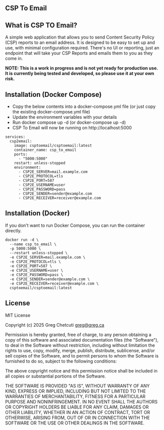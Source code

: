 CSP To Email
------------

## What is CSP TO Email?

A simple web application that allows you to send Content Security Policy (CSP) reports to an email address. It is designed to be easy to set up and use, with minimal configuration required. There's no UI or reporting, just an endpoint that will take your CSP Reports and emails them to you as they come in.

**NOTE: This is a work in progress and is not yet ready for production use. It is currently being tested and developed, so please use it at your own risk.**

## Installation (Docker Compose)

- Copy the below contents into a docker-compose.yml file (or just copy the existing docker-compose.yml file)
- Update the environment variables with your details
- Run docker compose up -d (or docker-compose up -d)
- CSP To Email will now be running on http://localhost:5000

````
services:
  csp2email:
    image: csptoemail/csptoemail:latest
    container_name: csp_to_email
    ports:
      - "5000:5000"
    restart: unless-stopped
    environment:
      - CSP2E_SERVER=mail.example.com
      - CSP2E_PROTOCOL=tls
      - CSP2E_PORT=587
      - CSP2E_USERNAME=user
      - CSP2E_PASSWORD=pass
      - CSP2E_SENDER=sender@example.com
      - CSP2E_RECEIVER=receiver@example.com
````

## Installation (Docker)

If you don't want to run Docker Compose, you can run the container directly.

````
docker run -d \
  --name csp_to_email \
  -p 5000:5000 \
  --restart unless-stopped \
  -e CSP2E_SERVER=mail.example.com \
  -e CSP2E_PROTOCOL=tls \
  -e CSP2E_PORT=587 \
  -e CSP2E_USERNAME=user \
  -e CSP2E_PASSWORD=pass \
  -e CSP2E_SENDER=sender@example.com \
  -e CSP2E_RECEIVER=receiver@example.com \
  csptoemail/csptoemail:latest
````


## License

MIT License

Copyright (c) 2025 Greg Chetcuti <greg@greg.ca>

Permission is hereby granted, free of charge, to any person obtaining a copy
of this software and associated documentation files (the "Software"), to deal
in the Software without restriction, including without limitation the rights
to use, copy, modify, merge, publish, distribute, sublicense, and/or sell
copies of the Software, and to permit persons to whom the Software is
furnished to do so, subject to the following conditions:

The above copyright notice and this permission notice shall be included in all
copies or substantial portions of the Software.

THE SOFTWARE IS PROVIDED "AS IS", WITHOUT WARRANTY OF ANY KIND, EXPRESS OR
IMPLIED, INCLUDING BUT NOT LIMITED TO THE WARRANTIES OF MERCHANTABILITY,
FITNESS FOR A PARTICULAR PURPOSE AND NONINFRINGEMENT. IN NO EVENT SHALL THE
AUTHORS OR COPYRIGHT HOLDERS BE LIABLE FOR ANY CLAIM, DAMAGES OR OTHER
LIABILITY, WHETHER IN AN ACTION OF CONTRACT, TORT OR OTHERWISE, ARISING FROM,
OUT OF OR IN CONNECTION WITH THE SOFTWARE OR THE USE OR OTHER DEALINGS IN THE
SOFTWARE.
